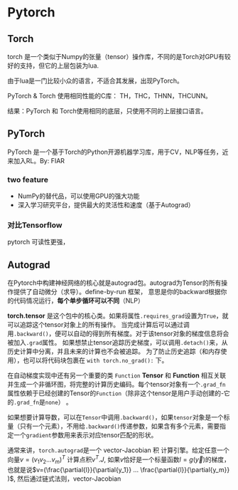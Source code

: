 # Pytorch
## Torch
torch 是一个类似于Numpy的张量（tensor）操作库，不同的是Torch对GPU有较好的支持，但它的上层包装为lua.

由于lua是一门比较小众的语言，不适合其发展，出现PyTorch。

PyTorch & Torch 使用相同性能的C库： TH，THC，THNN，THCUNN。

结果：PyTorch 和 Torch使用相同的底层，只使用不同的上层接口语言。

## PyTorch
PyTorch 是一个基于Torch的Python开源机器学习库，用于CV，NLP等任务，近来加入RL。By: FIAR
### two feature
- NumPy的替代品，可以使用GPU的强大功能
- 深入学习研究平台，提供最大的灵活性和速度（基于Autograd）

### 对比Tensorflow
pytorch
可读性更强，

## Autograd
在Pytorch中构建神经网络的核心就是autograd包。autograd为Tensor的所有操作提供了自动微分（求导）。define-by-run 框架， 意思是你的backward根据你的代码情况运行，**每个单步循环可以不同**（NLP）

**torch.tensor** 是这个包中的核心类。如果将属性`.requires_grad`设置为`True`，就可以追踪这个tensor对象上的所有操作。
当完成计算后可以通过调用`.backward()`，便可以自动的得到所有梯度。对于该tensor对象的梯度信息将会被加入`.grad`属性。
如果想禁止tensor追踪历史梯度，可以调用`.detach()`来，从历史计算中分离，并且未来的计算也不会被追踪。
为了防止历史追踪（和内存使用），也可以将代码块包裹在 `with torch.no_grad():` 下。

在自动梯度实现中还有另一个重要的类 `Function`
**Tensor** 和 **Function** 相互关联并生成一个非循环图，将完整的计算历史编码。每个tensor对象有一个`.grad_fn`属性依赖于已经创建的Tensor的`Function`（除非这个tensor是用户手动创建的-它的`.grad_fn`是`none`） 。

如果想要计算导数，可以在`Tensor`中调用`.backward()`，如果`tensor`对象是一个标量（只有一个元素），不用给`.backward()`传递参数，如果含有多个元素，需要指定一个`gradient`参数用来表示对应tensor匹配的形状。

通常来讲，`torch.autograd`是一个 vector-Jacobian 积 计算引擎。给定任意一个向量$v = (v_1 v_2 ... v_m)^T$ 计算点积$v^T.J$, 如果$v$恰好是一个标量函数$l=g(\vec{y})$的梯度，也就是说$v=(\frac{\partial{l}}{\partial{y_1}} ... \frac{\partial{l}}{\partial{y_m}} )$, 然后通过链式法则，vector-Jacobian 


